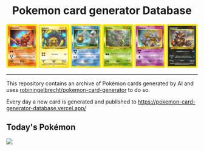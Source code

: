 <h1 align="center">Pokemon card generator Database</h1>

<p align="center">
  <img src="https://github.com/robiningelbrecht/pokemon-card-generator/raw/master/readme/banner.png" alt="Banner">
</p>

---

This repository contains an archive of Pokémon cards generated by AI and uses 
[robiningelbrecht/pokemon-card-generator](https://github.com/robiningelbrecht/pokemon-card-generator) to do so.

Every day a new card is generated and published to https://pokemon-card-generator-database.vercel.app/

## Today's Pokémon

<!--START_SECTION:pokemon-->
![](https://raw.githubusercontent.com/robiningelbrecht/pokemon-card-generator-database/master/cards/card-bfdc768b-9ff7-4dd3-84df-b117345cc1a0.svg)
<!--END_SECTION:pokemon-->